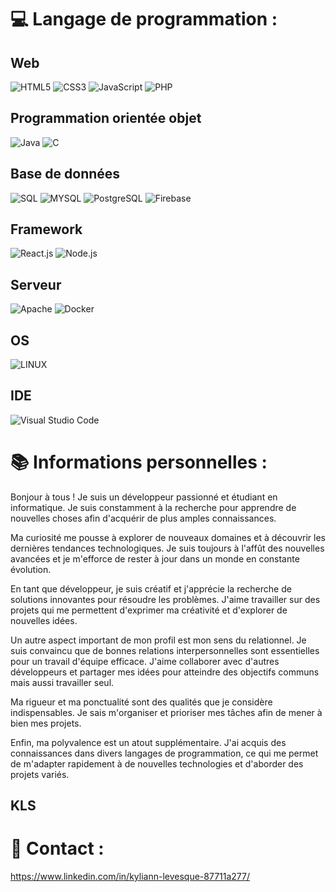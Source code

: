 # 💻 Langage de programmation :

## Web
![HTML5](https://img.shields.io/badge/html5-%23E34F26.svg?style=for-the-badge&logo=html5&logoColor=white)
![CSS3](https://img.shields.io/badge/css3-%231572B6.svg?style=for-the-badge&logo=css3&logoColor=white)
![JavaScript](https://img.shields.io/badge/javascript-%23323330.svg?style=for-the-badge&logo=javascript&logoColor=%23F7DF1E)
![PHP](https://img.shields.io/badge/php-%23777BB4.svg?style=for-the-badge&logo=php&logoColor=white)

## Programmation orientée objet
![Java](https://img.shields.io/badge/java-%23ED8B00.svg?style=for-the-badge&logo=java&logoColor=white)
![C](https://img.shields.io/badge/c-%2300599C.svg?style=for-the-badge&logo=c&logoColor=white) 

## Base de données
![SQL](https://img.shields.io/badge/sql-%2300f.svg?style=for-the-badge&logo=sql&logoColor=white)
![MYSQL](https://img.shields.io/badge/mysql-%2300f.svg?style=for-the-badge&logo=mysql&logoColor=white)
![PostgreSQL](https://img.shields.io/badge/postgresql-%2300f.svg?style=for-the-badge&logo=postgresql&logoColor=white)
![Firebase](https://img.shields.io/badge/firebase-%23039BE5.svg?style=for-the-badge&logo=firebase)

## Framework
![React.js](https://img.shields.io/badge/react-%2320232a.svg?style=for-the-badge&logo=react&logoColor=%2361DAFB)
![Node.js](https://img.shields.io/badge/node.js-%2343853D.svg?style=for-the-badge&logo=node.js&logoColor=white)

## Serveur
![Apache](https://img.shields.io/badge/apache-%23D42029.svg?style=for-the-badge&logo=apache&logoColor=white)
![Docker](https://img.shields.io/badge/docker-%230db7ed.svg?style=for-the-badge&logo=docker&logoColor=white)

## OS
![LINUX](https://img.shields.io/badge/Linux-FCC624?style=for-the-badge&logo=linux&logoColor=black)

## IDE
![Visual Studio Code](https://img.shields.io/badge/-Visual%20Studio%20Code-007ACC?style=for-the-badge&logo=visual-studio-code&logoColor=white)

 # 📚 Informations personnelles :

Bonjour à tous ! Je suis un développeur passionné et étudiant en informatique. Je suis constamment à la recherche pour apprendre de nouvelles choses afin d'acquérir de plus amples connaissances.

Ma curiosité me pousse à explorer de nouveaux domaines et à découvrir les dernières tendances technologiques. Je suis toujours à l'affût des nouvelles avancées et je m'efforce de rester à jour dans un monde en constante évolution.

En tant que développeur, je suis créatif et j'apprécie la recherche de solutions innovantes pour résoudre les problèmes. J'aime travailler sur des projets qui me permettent d'exprimer ma créativité et d'explorer de nouvelles idées.

Un autre aspect important de mon profil est mon sens du relationnel. Je suis convaincu que de bonnes relations interpersonnelles sont essentielles pour un travail d'équipe efficace. J'aime collaborer avec d'autres développeurs et partager mes idées pour atteindre des objectifs communs mais aussi travailler seul.

Ma rigueur et ma ponctualité sont des qualités que je considère indispensables. Je sais m'organiser et prioriser mes tâches afin de mener à bien mes projets.

Enfin, ma polyvalence est un atout supplémentaire. J'ai acquis des connaissances dans divers langages de programmation, ce qui me permet de m'adapter rapidement à de nouvelles technologies et d'aborder des projets variés.

## KLS

# 📧 Contact :

https://www.linkedin.com/in/kyliann-levesque-87711a277/


